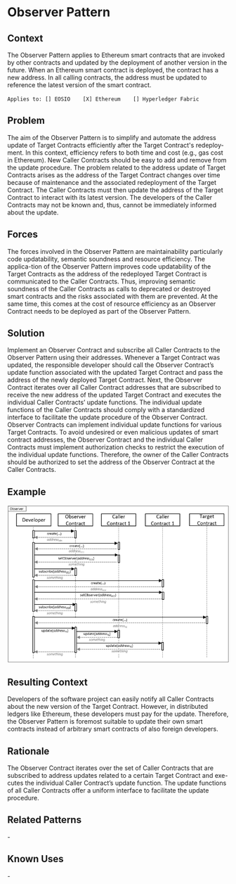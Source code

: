 # Observer Pattern
## Context
The Observer Pattern applies to Ethereum smart contracts that are invoked by other contracts and updated by the deployment of another version in the future. When an Ethereum smart contract is deployed, the contract has a new address. In all calling contracts, the address must be updated to reference the latest version of the smart contract.

``Applies to: [] EOSIO    [X] Ethereum    [] Hyperledger Fabric``

## Problem
The aim of the Observer Pattern is to simplify and automate the address update of Target Contracts efficiently after the Target Contract's redeploy-ment. In this context, efficiency refers to both time and cost (e.g., gas cost in Ethereum). New Caller Contracts should be easy to add and remove from the update procedure. The problem related to the address update of Target Contracts arises as the address of the Target Contract changes over time because of maintenance and the associated redeployment of the Target Contract. The Caller Contracts must then update the address of the Target Contract to interact with its latest version. The developers of the Caller Contracts may not be known and, thus, cannot be immediately informed about the update. 

## Forces
The forces involved in the Observer Pattern are maintainability particularly code updatability, semantic soundness and resource efficiency. The applica-tion of the Observer Pattern improves code updatability of the Target Contracts as the address of the redeployed Target Contract is communicated to the Caller Contracts. Thus, improving semantic soundness of the Caller Contracts as calls to deprecated or destroyed smart contracts and the risks associated with them are prevented. At the same time, this comes at the cost of resource efficiency as an Observer Contract needs to be deployed as part of the Observer Pattern.

## Solution
Implement an Observer Contract and subscribe all Caller Contracts to the Observer Pattern using their addresses. Whenever a Target Contract was updated, the responsible developer should call the Observer Contract’s update function associated with the updated Target Contract and pass the address of the newly deployed Target Contract. Next, the Observer Contract iterates over all Caller Contract addresses that are subscribed to receive the new address of the updated Target Contract and executes the individual Caller Contracts’ update functions. The individual update functions of the Caller Contracts should comply with a standardized interface to facilitate the update procedure of the Observer Contract. Observer Contracts can implement individual update functions for various Target Contracts.
To avoid undesired or even malicious updates of smart contract addresses, the Observer Contract and the individual Caller Contracts must implement authorization checks to restrict the execution of the individual update functions. Therefore, the owner of the Caller Contracts should be authorized to set the address of the Observer Contract at the Caller Contracts.

## Example
![Observer](Observer%20Pattern%20-%20Observer.png)

## Resulting Context
Developers of the software project can easily notify all Caller Contracts about the new version of the Target Contract. However, in distributed ledgers like Ethereum, these developers must pay for the update. Therefore, the Observer Pattern is foremost suitable to update their own smart contracts instead of arbitrary smart contracts of also foreign developers.

## Rationale
The Observer Contract iterates over the set of Caller Contracts that are subscribed to address updates related to a certain Target Contract and exe-cutes the individual Caller Contract’s update function. The update functions of all Caller Contracts offer a uniform interface to facilitate the update procedure.

## Related Patterns
\-

## Known Uses
\-
